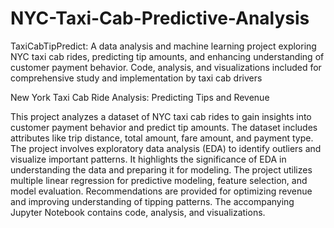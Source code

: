 # NYC-Taxi-Cab-Predictive-Analysis
TaxiCabTipPredict: A data analysis and machine learning project exploring NYC taxi cab rides, predicting tip amounts, and enhancing understanding of customer payment behavior. Code, analysis, and visualizations included for comprehensive study and implementation by taxi cab drivers

New York Taxi Cab Ride Analysis: Predicting Tips and Revenue

This project analyzes a dataset of NYC taxi cab rides to gain insights into customer payment behavior and predict tip amounts. The dataset includes attributes like trip distance, total amount, fare amount, and payment type. The project involves exploratory data analysis (EDA) to identify outliers and visualize important patterns. It highlights the significance of EDA in understanding the data and preparing it for modeling. The project utilizes multiple linear regression for predictive modeling, feature selection, and model evaluation. Recommendations are provided for optimizing revenue and improving understanding of tipping patterns. The accompanying Jupyter Notebook contains code, analysis, and visualizations.
